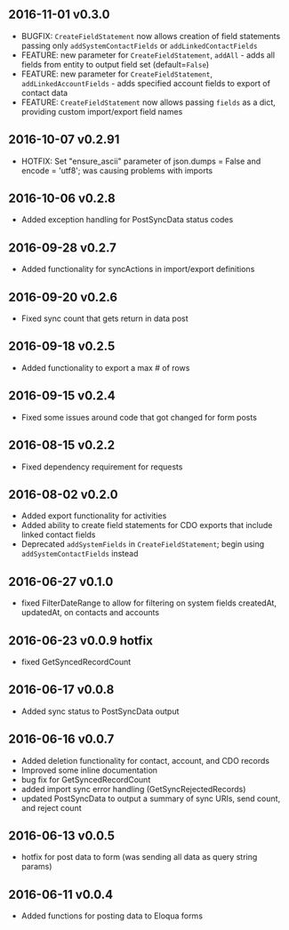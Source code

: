 ## 2016-11-01 v0.3.0
- BUGFIX: `CreateFieldStatement` now allows creation of field statements passing only `addSystemContactFields` or `addLinkedContactFields`
- FEATURE: new parameter for `CreateFieldStatement`, `addAll` - adds all fields from entity to output field set (default=`False`)
- FEATURE: new parameter for `CreateFieldStatement`, `addLinkedAccountFields` - adds specified account fields to export of contact data
- FEATURE: `CreateFieldStatement` now allows passing `fields` as a dict, providing custom import/export field names

## 2016-10-07 v0.2.91
- HOTFIX: Set "ensure_ascii" parameter of json.dumps = False and encode = 'utf8'; was causing problems with imports

## 2016-10-06 v0.2.8
- Added exception handling for PostSyncData status codes

## 2016-09-28 v0.2.7
- Added functionality for syncActions in import/export definitions

## 2016-09-20 v0.2.6
- Fixed sync count that gets return in data post

## 2016-09-18 v0.2.5
- Added functionality to export a max # of rows

## 2016-09-15 v0.2.4
- Fixed some issues around code that got changed for form posts

## 2016-08-15 v0.2.2
- Fixed dependency requirement for requests

## 2016-08-02 v0.2.0
- Added export functionality for activities
- Added ability to create field statements for CDO exports that include linked contact fields
- Deprecated ```addSystemFields``` in ```CreateFieldStatement```; begin using ```addSystemContactFields``` instead

## 2016-06-27 v0.1.0
- fixed FilterDateRange to allow for filtering on system fields createdAt, updatedAt, on contacts and accounts

## 2016-06-23 v0.0.9 hotfix
- fixed GetSyncedRecordCount

## 2016-06-17 v0.0.8
- Added sync status to PostSyncData output

## 2016-06-16 v0.0.7
- Added deletion functionality for contact, account, and CDO records
- Improved some inline documentation
- bug fix for GetSyncedRecordCount
- added import sync error handling (GetSyncRejectedRecords)
- updated PostSyncData to output a summary of sync URIs, send count, and reject count

## 2016-06-13 v0.0.5
- hotfix for post data to form (was sending all data as query string params)

## 2016-06-11 v0.0.4
- Added functions for posting data to Eloqua forms

